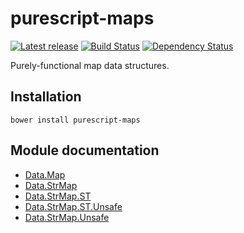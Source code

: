 # purescript-maps

[![Latest release](http://img.shields.io/bower/v/purescript-maps.svg)](https://github.com/purescript/purescript-maps/releases)
[![Build Status](https://travis-ci.org/purescript/purescript-maps.svg?branch=master)](https://travis-ci.org/purescript/purescript-maps)
[![Dependency Status](https://www.versioneye.com/user/projects/55848c1b363861001d000315/badge.svg?style=flat)](https://www.versioneye.com/user/projects/55848c1b363861001d000315)

Purely-functional map data structures.

## Installation

```
bower install purescript-maps
```

## Module documentation

- [Data.Map](docs/Data/Map.md)
- [Data.StrMap](docs/Data/StrMap.md)
- [Data.StrMap.ST](docs/Data/StrMap/ST.md)
- [Data.StrMap.ST.Unsafe](docs/Data/StrMap/ST/Unsafe.md)
- [Data.StrMap.Unsafe](docs/Data/StrMap/Unsafe.md)
